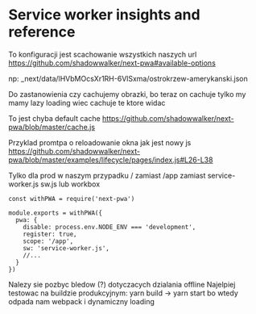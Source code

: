 # Service worker insights and reference

To konfiguracji jest scachowanie wszystkich naszych url
https://github.com/shadowwalker/next-pwa#available-options

np:
_next/data/lHVbMOcsXr1RH-6VlSxma/ostrokrzew-amerykanski.json

Do zastanowienia czy cachujemy obrazki, bo teraz on cachuje
tylko my mamy lazy loading wiec cachuje te ktore widac

To jest chyba default cache
https://github.com/shadowwalker/next-pwa/blob/master/cache.js

Przyklad promtpa o reloadowanie okna jak jest nowy js 
https://github.com/shadowwalker/next-pwa/blob/master/examples/lifecycle/pages/index.js#L26-L38


Tylko dla prod 
w naszym przypadku / zamiast /app
zamiast service-worker.js sw.js lub workbox
```
const withPWA = require('next-pwa')

module.exports = withPWA({
  pwa: {
    disable: process.env.NODE_ENV === 'development',
    register: true,
    scope: '/app',
    sw: 'service-worker.js',
    //...
  }
})
```

Nalezy sie pozbyc bledow (?) dotyczacych dzialania offline
Najelpiej testowac na buildzie produkcyjnym: yarn build -> yarn start bo wtedy odpada nam webpack i dynamiczny loading